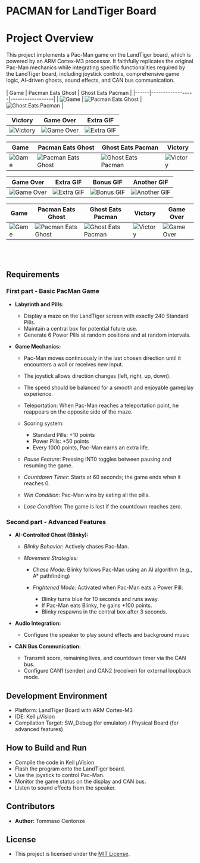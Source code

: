 # PACMAN for LandTiger Board
# Project Overview
This project implements a Pac-Man game on the LandTiger board, which is powered by an ARM Cortex-M3 processor. It faithfully replicates the original Pac-Man mechanics while integrating specific functionalities required by the LandTiger board, including joystick controls, comprehensive game logic, AI-driven ghosts, sound effects, and CAN bus communication.
<br>
<br>
| Game | Pacman Eats Ghost | Ghost Eats Pacman |
|------|------------------|------------------|
| ![Game](Gifs/Test.gif) | ![Pacman Eats Ghost](Gifs/Test.gif) | ![Ghost Eats Pacman](Gifs/Test.gif) |

| Victory | Game Over | Extra GIF |
|---------|-----------|---------|
| ![Victory](Gifs/Test.gif) | ![Game Over](Gifs/Test.gif) | ![Extra GIF](Gifs/Test.gif) |


| Game | Pacman Eats Ghost | Ghost Eats Pacman | Victory |
|------|------------------|------------------|---------|
| ![Game](Gifs/Test.gif) | ![Pacman Eats Ghost](Gifs/Test.gif) | ![Ghost Eats Pacman](Gifs/Test.gif) | ![Victory](Gifs/Test.gif) |

| Game Over | Extra GIF | Bonus GIF | Another GIF |
|-----------|---------|---------|---------|
| ![Game Over](Gifs/Test.gif) | ![Extra GIF](Gifs/Test.gif) | ![Bonus GIF](Gifs/Test.gif) | ![Another GIF](Gifs/Test.gif) |



| Game | Pacman Eats Ghost | Ghost Eats Pacman | Victory | Game Over |
|------|------------------|------------------|---------|-----------|
| ![Game](Gifs/Test.gif) | ![Pacman Eats Ghost](Gifs/Test.gif) | ![Ghost Eats Pacman](Gifs/Test.gif) | ![Victory](Gifs/Test.gif) | ![Game Over](Gifs/Test.gif) |

<br>
<br>

## Requirements
### First part - Basic PacMan Game

- **Labyrinth and Pills:**
  
  - Display a maze on the LandTiger screen with exactly 240 Standard Pills.
  - Maintain a central box for potential future use.
  - Generate 6 Power Pills at random positions and at random intervals.

- **Game Mechanics:**
  - Pac-Man moves continuously in the last chosen direction until it encounters a wall or receives new input.
  - The joystick allows direction changes (left, right, up, down).
  - The speed should be balanced for a smooth and enjoyable gameplay experience.
  - Teleportation: When Pac-Man reaches a teleportation point, he reappears on the opposite side of the maze.
  - Scoring system:
    
     - Standard Pills: +10 points
     - Power Pills: +50 points
     - Every 1000 points, Pac-Man earns an extra life.
  - *Pause Feature*: Pressing INT0 toggles between pausing and resuming the game.
  - *Countdown Timer*: Starts at 60 seconds; the game ends when it reaches 0.
  - *Win Condition*: Pac-Man wins by eating all the pills.
  - *Lose Condition*: The game is lost if the countdown reaches zero.
 
### Second part - Advanced Features

- **AI-Controlled Ghost (Blinky):**
  
  - *Blinky Behavior*: Actively chases Pac-Man.
  - *Movement Strategies:*
    
    - *Chase Mode:* Blinky follows Pac-Man using an AI algorithm (e.g., A* pathfinding)
    - *Frightened Mode:* Activated when Pac-Man eats a Power Pill:
      
      - Blinky turns blue for 10 seconds and runs away.
      - If Pac-Man eats Blinky, he gains +100 points.
      - Blinky respawns in the central box after 3 seconds.
- **Audio Integration:**
    - Configure the speaker to play sound effects and background music

- **CAN Bus Communication:**
  - Transmit score, remaining lives, and countdown timer via the CAN bus.
  - Configure CAN1 (sender) and CAN2 (receiver) for external loopback mode.

## Development Environment
  - Platform: LandTiger Board with ARM Cortex-M3
  - IDE: Keil µVision
  - Compilation Target: SW_Debug (for emulator) / Physical Board (for advanced features)

## How to Build and Run
  - Compile the code in Keil µVision.
  - Flash the program onto the LandTiger board.
  - Use the joystick to control Pac-Man.
  - Monitor the game status on the display and CAN bus.
  - Listen to sound effects from the speaker.

## Contributors
  - **Author:** Tommaso Centonze
## License
  - This project is licensed under the [MIT License](LICENSE).
  
